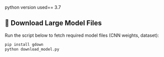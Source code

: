 python version used== 3.7 


## 🔽 Download Large Model Files

Run the script below to fetch required model files (CNN weights, dataset):

```bash
pip install gdown
python download_model.py
